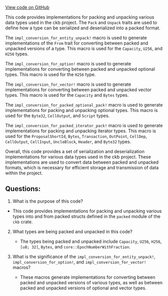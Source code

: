 [View code on GitHub](https://github.com/nervosnetwork/ckb/util/types/src/conversion/blockchain.rs)

This code provides implementations for packing and unpacking various data types used in the ckb project. The `Pack` and `Unpack` traits are used to define how a type can be serialized and deserialized into a packed format. 

The `impl_conversion_for_entity_unpack!` macro is used to generate implementations of the `From` trait for converting between packed and unpacked versions of a type. This macro is used for the `Capacity`, `U256`, and `H256` types. 

The `impl_conversion_for_option!` macro is used to generate implementations for converting between packed and unpacked optional types. This macro is used for the `H256` type. 

The `impl_conversion_for_vector!` macro is used to generate implementations for converting between packed and unpacked vector types. This macro is used for the `Capacity` and `Bytes` types. 

The `impl_conversion_for_packed_optional_pack!` macro is used to generate implementations for packing and unpacking optional types. This macro is used for the `Byte32`, `CellOutput`, and `Script` types. 

The `impl_conversion_for_packed_iterator_pack!` macro is used to generate implementations for packing and unpacking iterator types. This macro is used for the `ProposalShortId`, `Bytes`, `Transaction`, `OutPoint`, `CellDep`, `CellOutput`, `CellInput`, `UncleBlock`, `Header`, and `Byte32` types. 

Overall, this code provides a set of serialization and deserialization implementations for various data types used in the ckb project. These implementations are used to convert data between packed and unpacked formats, which is necessary for efficient storage and transmission of data within the project.
## Questions: 
 1. What is the purpose of this code?
   - This code provides implementations for packing and unpacking various types into and from packed structs defined in the `packed` module of the `ckb` crate.

2. What types are being packed and unpacked in this code?
   - The types being packed and unpacked include `Capacity`, `U256`, `H256`, `[u8; 32]`, `Bytes`, and `core::EpochNumberWithFraction`.

3. What is the significance of the `impl_conversion_for_entity_unpack!`, `impl_conversion_for_option!`, and `impl_conversion_for_vector!` macros?
   - These macros generate implementations for converting between packed and unpacked versions of various types, as well as between packed and unpacked versions of optional and vector types.